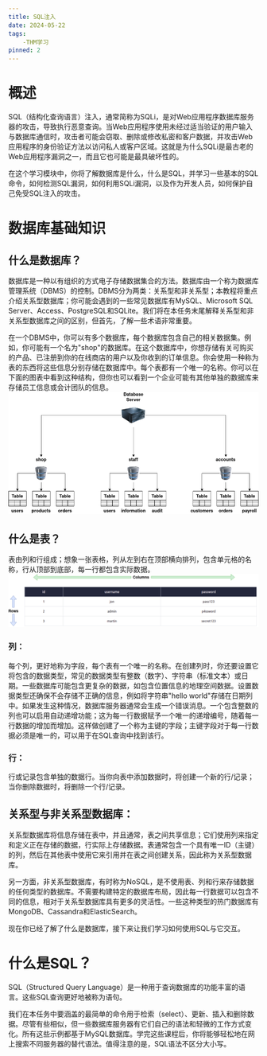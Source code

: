 ```yaml
---
title: SQL注入
date: 2024-05-22
tags: 
    -THM学习
pinned: 2
---
```


# 概述
SQL（结构化查询语言）注入，通常简称为SQLi，是对Web应用程序数据库服务器的攻击，导致执行恶意查询。当Web应用程序使用未经过适当验证的用户输入与数据库通信时，攻击者可能会窃取、删除或修改私密和客户数据，并攻击Web应用程序的身份验证方法以访问私人或客户区域。这就是为什么SQLi是最古老的Web应用程序漏洞之一，而且它也可能是最具破坏性的。

在这个学习模块中，你将了解数据库是什么，什么是SQL，并学习一些基本的SQL命令，如何检测SQL漏洞，如何利用SQLi漏洞，以及作为开发人员，如何保护自己免受SQL注入的攻击。
# 数据库基础知识

## 什么是数据库？
数据库是一种以有组织的方式电子存储数据集合的方法。数据库由一个称为数据库管理系统（DBMS）的控制。DBMS分为两类：关系型和非关系型；本教程将重点介绍关系型数据库；你可能会遇到的一些常见数据库有MySQL、Microsoft SQL Server、Access、PostgreSQL和SQLite。我们将在本任务末尾解释关系型和非关系型数据库之间的区别，但首先，了解一些术语非常重要。

在一个DBMS中，你可以有多个数据库，每个数据库包含自己的相关数据集。例如，你可能有一个名为"shop"的数据库。在这个数据库中，你想存储有关可购买的产品、已注册到你的在线商店的用户以及你收到的订单信息。你会使用一种称为表的东西将这些信息分别存储在数据库中。每个表都有一个唯一的名称。你可以在下面的图表中看到这种结构，但你也可以看到一个企业可能有其他单独的数据库来存储员工信息或会计团队的信息。
![Alt text](image.png)

## 什么是表？
表由列和行组成；想象一张表格，列从左到右在顶部横向排列，包含单元格的名称，行从顶部到底部，每一行都包含实际数据。
![Alt text](image-1.png)

### 列：
每个列，更好地称为字段，每个表有一个唯一的名称。在创建列时，你还要设置它将包含的数据类型，常见的数据类型有整数（数字）、字符串（标准文本）或日期。一些数据库可能包含更复杂的数据，如包含位置信息的地理空间数据。设置数据类型还确保不会存储不正确的信息，例如将字符串"hello world"存储在日期列中。如果发生这种情况，数据库服务器通常会生成一个错误消息。一个包含整数的列也可以启用自动递增功能；这为每一行数据赋予一个唯一的递增编号，随着每一行数据的增加而增加。这样做创建了一个称为主键的字段；主键字段对于每一行数据必须是唯一的，可以用于在SQL查询中找到该行。

### 行：
行或记录包含单独的数据行。当你向表中添加数据时，将创建一个新的行/记录；当你删除数据时，将删除一个行/记录。

## 关系型与非关系型数据库：
关系型数据库将信息存储在表中，并且通常，表之间共享信息；它们使用列来指定和定义正在存储的数据，行实际上存储数据。表通常包含一个具有唯一ID（主键）的列，然后在其他表中使用它来引用并在表之间创建关系，因此称为关系型数据库。

另一方面，非关系型数据库，有时称为NoSQL，是不使用表、列和行来存储数据的任何类型的数据库。不需要构建特定的数据库布局，因此每一行数据可以包含不同的信息，相对于关系型数据库具有更多的灵活性。一些这种类型的热门数据库有MongoDB、Cassandra和ElasticSearch。

现在你已经了解了什么是数据库，接下来让我们学习如何使用SQL与它交互。

# 什么是SQL？
SQL（Structured Query Language）是一种用于查询数据库的功能丰富的语言。这些SQL查询更好地被称为语句。

我们在本任务中要涵盖的最简单的命令用于检索（select）、更新、插入和删除数据。尽管有些相似，但一些数据库服务器有它们自己的语法和轻微的工作方式变化。所有这些示例都基于MySQL数据库。学完这些课程后，你将能够轻松地在网上搜索不同服务器的替代语法。值得注意的是，SQL语法不区分大小写。
